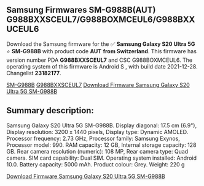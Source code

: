 <h2>Samsung Firmwares SM-G988B(AUT) G988BXXSCEUL7/G988BOXMCEUL6/G988BXXUCEUL6</h2>
Download the Samsung firmware for the ✅ <strong>Samsung Galaxy S20 Ultra 5G </strong> ⭐ <strong>SM-G988B</strong> with product code <strong>AUT</strong> <strong> from Switzerland</strong>. This firmware has version number PDA <strong>G988BXXSCEUL7</strong> and CSC G988BOXMCEUL6. The operating system of this firmware is Android S , with build date 2021-12-28. Changelist <strong>23182177</strong>.

[SM-G988B](https://samfirm.shop/samsung/model/SM-G988B)
[G988BXXSCEUL7](https://samfirm.shop/samsung/pda/G988BXXSCEUL7)
[Download Firmware Samsung Galaxy S20 Ultra 5G SM-G988B](https://samfirm.shop/samsung/firmware/485957)
<h2>Summary description:</h2>
<p>Samsung Galaxy S20 Ultra 5G SM-G988B. Display diagonal: 17.5 cm (6.9"), Display resolution: 3200 x 1440 pixels, Display type: Dynamic AMOLED. Processor frequency: 2.73 GHz, Processor family: Samsung Exynos, Processor model: 990. RAM capacity: 12 GB, Internal storage capacity: 128 GB. Rear camera resolution (numeric): 108 MP, Rear camera type: Quad camera. SIM card capability: Dual SIM. Operating system installed: Android 10.0. Battery capacity: 5000 mAh. Product colour: Grey. Weight: 220 g</p>


[Download Firmware Samsung Galaxy S20 Ultra 5G SM-G988B](https://samfirm.shop/samsung/firmware/485957)
